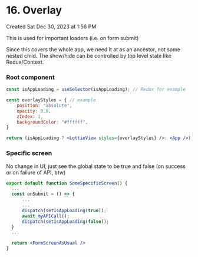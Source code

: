 # 16. Overlay
Created Sat Dec 30, 2023 at 1:56 PM

This is used for important loaders (i.e. on form submit)

Since this covers the whole app, we need it at as an ancestor, not some nested child. The show/hide can be controlled by top level state like Redux/Context.

### Root component
```jsx
const isAppLoading = useSelector(isAppLoading); // Redux for example

const overlayStyles = { // example
	position: "absolute",
	opacity: 0.8,
	zIndex: 1,
	backgroundColor: "#ffffff",
}

return (isAppLoading ? <LottieView styles={overlayStyles} />: <App />);
```

### Specific screen
No change in UI, just see the global state to be true and false (on success or on failure of API, btw)
```jsx
export default function SomeSpecificScreen() {
  ...
  const onSubmit = () => {
	  ...
	  ...
	  dispatch(setIsAppLoading(true));
	  await myAPICall();
	  dispatch(setIsAppLoading(false));
  }
  ...

  return <FormScreenAsUsual />
}
```